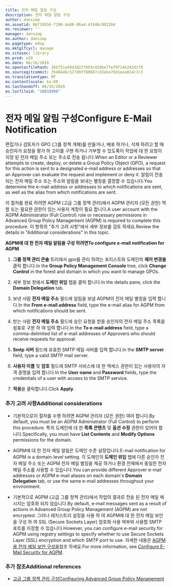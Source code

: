 ```yaml
---
title: 전자 메일 알림 구성
description: 전자 메일 알림 구성
author: dansimp
ms.assetid: 06f19556-f296-4a80-86a4-4f446c992204
ms.reviewer: ''
manager: dansimp
ms.author: dansimp
ms.pagetype: mdop
ms.mktglfcycl: manage
ms.sitesec: library
ms.prod: w10
ms.date: 06/16/2016
ms.openlocfilehash: 26b751a49d3d22f893c420be7fef9714b242d1f9
ms.sourcegitcommit: 354664bc527d93f80687cd2eba70d1eea024c7c3
ms.translationtype: MT
ms.contentlocale: ko-KR
ms.lasthandoff: 06/26/2020
ms.locfileid: "10818998"
---
```

# <span data-ttu-id="d12fb-103">전자 메일 알림 구성</span><span class="sxs-lookup"><span data-stu-id="d12fb-103">Configure E-Mail Notification</span></span>


<span data-ttu-id="d12fb-104">편집기나 검토자가 GPO (그룹 정책 개체)를 만들거나, 배포 하거나, 삭제 하려고 할 때 승인자가 요청을 평가 하 고이를 구현 하거나 거부할 수 있도록이 작업에 대 한 요청이 지정 된 전자 메일 주소 또는 주소로 전송 됩니다.</span><span class="sxs-lookup"><span data-stu-id="d12fb-104">When an Editor or a Reviewer attempts to create, deploy, or delete a Group Policy Object (GPO), a request for this action is sent to a designated e-mail address or addresses so that an Approver can evaluate the request and implement or deny it.</span></span> <span data-ttu-id="d12fb-105">알림이 전송 되는 전자 메일 주소 또는 주소와 알림을 보내는 별칭을 결정할 수 있습니다.</span><span class="sxs-lookup"><span data-stu-id="d12fb-105">You determine the e-mail address or addresses to which notifications are sent, as well as the alias from which notifications are sent.</span></span>

<span data-ttu-id="d12fb-106">이 절차를 완료 하려면 AGPM (고급 그룹 정책 관리)에서 AGPM 관리자 (모든 권한) 역할 또는 필요한 권한이 있는 사용자 계정이 필요 합니다.</span><span class="sxs-lookup"><span data-stu-id="d12fb-106">A user account with the AGPM Administrator (Full Control) role or necessary permissions in Advanced Group Policy Management (AGPM) is required to complete this procedure.</span></span> <span data-ttu-id="d12fb-107">이 항목의 "추가 고려 사항"에서 세부 정보를 검토 하세요.</span><span class="sxs-lookup"><span data-stu-id="d12fb-107">Review the details in "Additional considerations" in this topic.</span></span>

**<span data-ttu-id="d12fb-108">AGPM에 대 한 전자 메일 알림을 구성 하려면</span><span class="sxs-lookup"><span data-stu-id="d12fb-108">To configure e-mail notification for AGPM</span></span>**

1.  <span data-ttu-id="d12fb-109">**그룹 정책 관리 콘솔** 트리에서 gpo를 관리 하려는 포리스트와 도메인의 **제어 변경을** 클릭 합니다.</span><span class="sxs-lookup"><span data-stu-id="d12fb-109">In the **Group Policy Management Console** tree, click **Change Control** in the forest and domain in which you want to manage GPOs.</span></span>

2.  <span data-ttu-id="d12fb-110">세부 정보 창에서 **도메인 위임** 탭을 클릭 합니다.</span><span class="sxs-lookup"><span data-stu-id="d12fb-110">In the details pane, click the **Domain Delegation** tab.</span></span>

3.  <span data-ttu-id="d12fb-111">보낸 사람 **전자 메일 주소** 필드에 알림을 보낼 AGPM의 전자 메일 별칭을 입력 합니다.</span><span class="sxs-lookup"><span data-stu-id="d12fb-111">In the **From e-mail address** field, type the e-mail alias for AGPM from which notifications should be sent.</span></span>

4.  <span data-ttu-id="d12fb-112">받는 사람 **전자 메일 주소** 필드에 승인 요청을 받을 승인자의 전자 메일 주소 목록을 쉼표로 구분 하 여 입력 합니다.</span><span class="sxs-lookup"><span data-stu-id="d12fb-112">In the **To e-mail address** field, type a comma-delimited list of e-mail addresses of Approvers who should receive requests for approval.</span></span>

5.  <span data-ttu-id="d12fb-113">**Smtp 서버** 필드에 유효한 SMTP 메일 서버를 입력 합니다.</span><span class="sxs-lookup"><span data-stu-id="d12fb-113">In the **SMTP server** field, type a valid SMTP mail server.</span></span>

6.  <span data-ttu-id="d12fb-114">**사용자 이름** 및 **암호** 필드에 SMTP 서비스에 대 한 액세스 권한이 있는 사용자의 자격 증명을 입력 합니다.</span><span class="sxs-lookup"><span data-stu-id="d12fb-114">In the **User name** and **Password** fields, type the credentials of a user with access to the SMTP service.</span></span>

7.  <span data-ttu-id="d12fb-115">**적용**을 클릭합니다.</span><span class="sxs-lookup"><span data-stu-id="d12fb-115">Click **Apply**.</span></span>

### <span data-ttu-id="d12fb-116">추가 고려 사항</span><span class="sxs-lookup"><span data-stu-id="d12fb-116">Additional considerations</span></span>

-   <span data-ttu-id="d12fb-117">기본적으로이 절차를 수행 하려면 AGPM 관리자 (모든 권한) 여야 합니다.</span><span class="sxs-lookup"><span data-stu-id="d12fb-117">By default, you must be an AGPM Administrator (Full Control) to perform this procedure.</span></span> <span data-ttu-id="d12fb-118">특히 도메인에 대 한 **목록 콘텐츠** 및 **옵션 수정** 권한이 있어야 합니다.</span><span class="sxs-lookup"><span data-stu-id="d12fb-118">Specifically, you must have **List Contents** and **Modify Options** permissions for the domain.</span></span>

-   <span data-ttu-id="d12fb-119">AGPM에 대 한 전자 메일 알림은 도메인 수준 설정입니다.</span><span class="sxs-lookup"><span data-stu-id="d12fb-119">E-mail notification for AGPM is a domain-level setting.</span></span> <span data-ttu-id="d12fb-120">각 도메인의 **도메인 위임** 탭에 다른 승인자 전자 메일 주소 또는 AGPM 전자 메일 별칭을 제공 하거나 환경 전체에서 동일한 전자 메일 주소를 사용할 수 있습니다.</span><span class="sxs-lookup"><span data-stu-id="d12fb-120">You can provide different Approver e-mail addresses or AGPM e-mail aliases on each domain's **Domain Delegation** tab, or use the same e-mail addresses throughout your environment.</span></span>

-   <span data-ttu-id="d12fb-121">기본적으로 AGPM (고급 그룹 정책 관리)에서 작업의 결과로 전송 된 전자 메일 메시지는 암호화 되지 않습니다.</span><span class="sxs-lookup"><span data-stu-id="d12fb-121">By default, e-mail messages sent as a result of actions in Advanced Group Policy Management (AGPM) are not encrypted.</span></span> <span data-ttu-id="d12fb-122">그러나 레지스트리 설정을 사용 하 여 AGPM에 대 한 전자 메일 보안을 구성 하 여 SSL (Secure Sockets Layer) 암호화 사용 여부와 사용할 SMTP 포트를 지정할 수 있습니다.</span><span class="sxs-lookup"><span data-stu-id="d12fb-122">However, you can configure e-mail security for AGPM using registry settings to specify whether to use Secure Sockets Layer (SSL) encryption and which SMTP port to use.</span></span> <span data-ttu-id="d12fb-123">자세한 내용은 [AGPM 용 전자 메일 보안 구성을](configure-e-mail-security-for-agpm-agpm40.md)참조 하세요.</span><span class="sxs-lookup"><span data-stu-id="d12fb-123">For more information, see [Configure E-Mail Security for AGPM](configure-e-mail-security-for-agpm-agpm40.md).</span></span>

### <span data-ttu-id="d12fb-124">추가 참조</span><span class="sxs-lookup"><span data-stu-id="d12fb-124">Additional references</span></span>

-   [<span data-ttu-id="d12fb-125">고급 그룹 정책 관리 구성</span><span class="sxs-lookup"><span data-stu-id="d12fb-125">Configuring Advanced Group Policy Management</span></span>](configuring-advanced-group-policy-management-agpm40.md)

 

 





